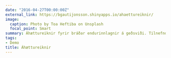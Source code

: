 ```yaml
---
date: "2016-04-27T00:00:00Z"
external_link: https://bgautijonsson.shinyapps.io/ahaettureiknir/
image:
  caption: Photo by Toa Heftiba on Unsplash
  focal_point: Smart
summary: Áhættureiknir fyrir bráðar endurinnlagnir á geðsviði. Tilnefndur til Nýsköpunarverðlauna Forseta Íslands ásamt Þórarni Jónmundssyni.
tags:
- Demo
title: Áhættureiknir
---
```

